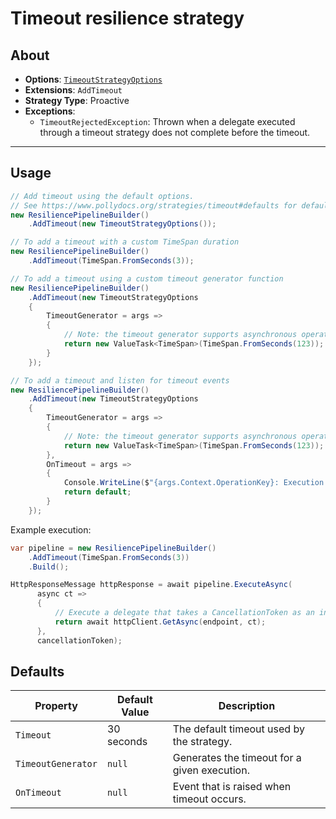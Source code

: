 # Timeout resilience strategy

## About

- **Options**: [`TimeoutStrategyOptions`](xref:Polly.Timeout.TimeoutStrategyOptions)
- **Extensions**: `AddTimeout`
- **Strategy Type**: Proactive
- **Exceptions**:
  - `TimeoutRejectedException`: Thrown when a delegate executed through a timeout strategy does not complete before the timeout.

---

## Usage

<!-- snippet: timeout -->
```cs
// Add timeout using the default options.
// See https://www.pollydocs.org/strategies/timeout#defaults for defaults.
new ResiliencePipelineBuilder()
    .AddTimeout(new TimeoutStrategyOptions());

// To add a timeout with a custom TimeSpan duration
new ResiliencePipelineBuilder()
    .AddTimeout(TimeSpan.FromSeconds(3));

// To add a timeout using a custom timeout generator function
new ResiliencePipelineBuilder()
    .AddTimeout(new TimeoutStrategyOptions
    {
        TimeoutGenerator = args =>
        {
            // Note: the timeout generator supports asynchronous operations
            return new ValueTask<TimeSpan>(TimeSpan.FromSeconds(123));
        }
    });

// To add a timeout and listen for timeout events
new ResiliencePipelineBuilder()
    .AddTimeout(new TimeoutStrategyOptions
    {
        TimeoutGenerator = args =>
        {
            // Note: the timeout generator supports asynchronous operations
            return new ValueTask<TimeSpan>(TimeSpan.FromSeconds(123));
        },
        OnTimeout = args =>
        {
            Console.WriteLine($"{args.Context.OperationKey}: Execution timed out after {args.Timeout.TotalSeconds} seconds.");
            return default;
        }
    });
```
<!-- endSnippet -->

Example execution:

<!-- snippet: timeout-execution -->
```cs
var pipeline = new ResiliencePipelineBuilder()
    .AddTimeout(TimeSpan.FromSeconds(3))
    .Build();

HttpResponseMessage httpResponse = await pipeline.ExecuteAsync(
      async ct =>
      {
          // Execute a delegate that takes a CancellationToken as an input parameter.
          return await httpClient.GetAsync(endpoint, ct);
      },
      cancellationToken);
```
<!-- endSnippet -->

## Defaults

| Property           | Default Value | Description                                  |
| ------------------ | ------------- | -------------------------------------------- |
| `Timeout`          | 30 seconds    | The default timeout used by the strategy.    |
| `TimeoutGenerator` | `null`        | Generates the timeout for a given execution. |
| `OnTimeout`        | `null`        | Event that is raised when timeout occurs.    |
